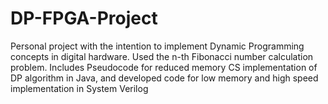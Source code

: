 # DP-FPGA-Project
Personal project with the intention to implement Dynamic Programming concepts in digital hardware. Used the n-th Fibonacci number calculation problem. Includes Pseudocode for reduced memory CS implementation of DP algorithm in Java, and developed code for low memory and high speed implementation in System Verilog 
